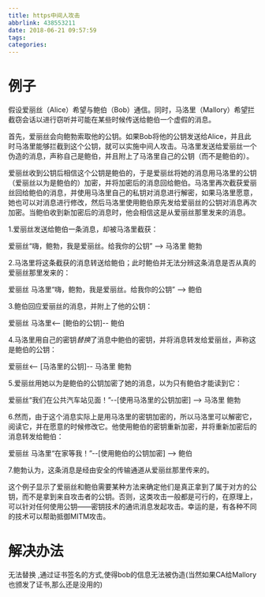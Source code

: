 ```yaml
---
title: https中间人攻击
abbrlink: 438553211
date: 2018-06-21 09:57:59
tags:
categories:
---
```


# 例子
假设爱丽丝（Alice）希望与鲍伯（Bob）通信。同时，马洛里（Mallory）希望拦截窃会话以进行窃听并可能在某些时候传送给鲍伯一个虚假的消息。

首先，爱丽丝会向鲍勃索取他的公钥。如果Bob将他的公钥发送给Alice，并且此时马洛里能够拦截到这个公钥，就可以实施中间人攻击。马洛里发送给爱丽丝一个伪造的消息，声称自己是鲍伯，并且附上了马洛里自己的公钥（而不是鲍伯的）。

爱丽丝收到公钥后相信这个公钥是鲍伯的，于是爱丽丝将她的消息用马洛里的公钥（爱丽丝以为是鲍伯的）加密，并将加密后的消息回给鲍伯。马洛里再次截获爱丽丝回给鲍伯的消息，并使用马洛里自己的私钥对消息进行解密，如果马洛里愿意，她也可以对消息进行修改，然后马洛里使用鲍伯原先发给爱丽丝的公钥对消息再次加密。当鲍伯收到新加密后的消息时，他会相信这是从爱丽丝那里发来的消息。

1.爱丽丝发送给鲍伯一条消息，却被马洛里截获：

爱丽丝“嗨，鲍勃，我是爱丽丝。给我你的公钥” --> 马洛里 鲍勃

2.马洛里将这条截获的消息转送给鲍伯；此时鲍伯并无法分辨这条消息是否从真的爱丽丝那里发来的：

爱丽丝 马洛里“嗨，鲍勃，我是爱丽丝。给我你的公钥” --> 鲍伯

3.鲍伯回应爱丽丝的消息，并附上了他的公钥：

爱丽丝 马洛里<-- [鲍伯的公钥]-- 鲍伯

4.马洛里用自己的密钥*替换*了消息中鲍伯的密钥，并将消息转发给爱丽丝，声称这是鲍伯的公钥：

爱丽丝<-- [马洛里的公钥]-- 马洛里 鲍勃

5.爱丽丝用她以为是鲍伯的公钥加密了她的消息，以为只有鲍伯才能读到它：

爱丽丝“我们在公共汽车站见面！”--[使用马洛里的公钥加密] --> 马洛里 鲍勃

6.然而，由于这个消息实际上是用马洛里的密钥加密的，所以马洛里可以解密它，阅读它，并在愿意的时候修改它。他使用鲍伯的密钥重新加密，并将重新加密后的消息转发给鲍伯：

爱丽丝 马洛里“在家等我！”--[使用鲍伯的公钥加密] --> 鲍伯

7.鲍勃认为，这条消息是经由安全的传输通道从爱丽丝那里传来的。

这个例子显示了爱丽丝和鲍伯需要某种方法来确定他们是真正拿到了属于对方的公钥，而不是拿到来自攻击者的公钥。否则，这类攻击一般都是可行的，在原理上，可以针对任何使用公钥——密钥技术的通讯消息发起攻击。幸运的是，有各种不同的技术可以帮助抵御MITM攻击。

# 解决办法

无法替换 ,通过证书签名的方式,使得bob的信息无法被伪造(当然如果CA给Mallory也颁发了证书,那么还是没用的)
